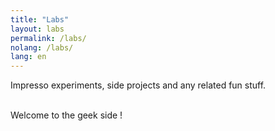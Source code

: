 ```yaml
---
title: "Labs"
layout: labs
permalink: /labs/
nolang: /labs/
lang: en
---
```


Impresso experiments, side projects and any related fun stuff.

<br>Welcome to the geek side !
